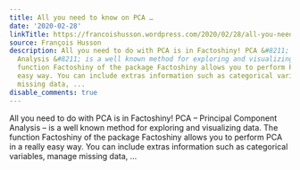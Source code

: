 ```yaml
---
title: All you need to know on PCA …
date: '2020-02-28'
linkTitle: https://francoishusson.wordpress.com/2020/02/28/all-you-need-to-know-on-pca/
source: François Husson
description: All you need to do with PCA is in Factoshiny! PCA &#8211; Principal Component
  Analysis &#8211; is a well known method for exploring and visualizing data. The
  function Factoshiny of the package Factoshiny allows you to perform PCA in a really
  easy way. You can include extras information such as categorical variables, manage
  missing data, ...
disable_comments: true
---
```

All you need to do with PCA is in Factoshiny! PCA &#8211; Principal Component Analysis &#8211; is a well known method for exploring and visualizing data. The function Factoshiny of the package Factoshiny allows you to perform PCA in a really easy way. You can include extras information such as categorical variables, manage missing data, ...